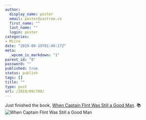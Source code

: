 ```yaml
---
author:
  display_name: poster
  email: poster@zastrow.co
  first_name: ""
  last_name: ""
  login: poster
categories:
- Micro
date: "2019-09-19T01:40:17Z"
meta:
  _wpcom_is_markdown: "1"
parent_id: "0"
password: ""
published: true
status: publish
tags: []
title: ""
type: post
url: /2019/09/700/
---
```

<p>Just finished the book, <a href="https://www.goodreads.com/review/show/2974840302?utm_medium=api&amp;utm_source=rss">When Captain Flint Was Still a Good Man</a>. 📚 <img src="/assets/2019/09/12379545._SX50_.jpg" alt="When Captain Flint Was Still a Good Man" /></p>
